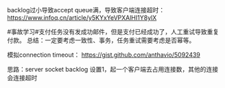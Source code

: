 
backlog过小导致accept queue满，导致客户端连接超时：https://www.infoq.cn/article/y5KYxYeVPXAlHI1Y8ylX

#事故学习#支付任务没有发成功邮件，但是支付已经成功了，人工重试导致重复付款。
总结：一定要考虑一致性、事务，任务重试需要考虑是否幂等。


模拟connection timeout：
https://gist.github.com/anthavio/5092439

思路：server socket backlog 设置1，起一个客户端去占用连接数，其他的连接会连接超时


